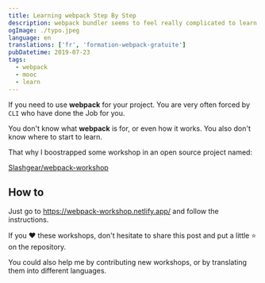 ```yaml
---
title: Learning webpack Step By Step
description: webpack bundler seems to feel really complicated to learn but it tend to be much more simpler now. I made up some workshops in order to learn concepts.
ogImage: ./typo.jpeg
language: en
translations: ['fr', 'formation-webpack-gratuite']
pubDatetime: 2019-07-23
tags:
  - webpack
  - mooc
  - learn
---
```


If you need to use **webpack** for your project. You are very often forced by `CLI` who have done the Job for you.

You don't know what **webpack** is for, or even how it works. You also don't know where to start to learn.

That why I boostrapped some workshop in an open source project named:

[Slashgear/webpack-workshop](https://github.com/Slashgear/webpack-workshop)

## How to

Just go to https://webpack-workshop.netlify.app/ and follow the instructions.

If you ❤️ these workshops, don't hesitate to share this post and put a little ⭐️ on the repository.

You could also help me by contributing new workshops, or by translating them into different languages.
